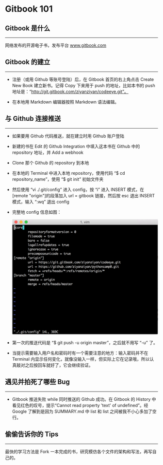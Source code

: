 # Gitbook 101

## Gitbook 是什么
---
网络发布的开源电子书，发布平台 www.gitbook.com

## Gitbook 的建立
---
* 注册（或用 Github 等账号登陆）后，在 Gitbook 首页的右上角点击 Create New Book 建立新书。记得 Copy 下来用于 push 的地址，比如本书的 push 地址是：“http://git.gitbook.com/ziyanziyan/codeeye.git”。 

* 在本地用 Markdown 编辑器按照 Markdown 语法编辑。


## 与 Github 连接推送
---
* 如果要用 Github 代码推送，就在建立时用 Github 账户登陆

* 新建的书在 Edit 的 Github Integration 中填入这本书在 Github 中的 repository 地址，并 Add a webhook

* Clone 那个 Github 的 repository 到本地

* 在本地的 Terminal 中进入本地 repository，使用代码 “$ cd repository_name”，使用 “$ git init” 初始文件夹

* 然后使用 “vi ./.git/config” 进入 config，按 “i” 进入 INSERT 模式，在[remote "origin"]的段落加入 url = gitbook 链接，然后按 esc 退出 INSERT 模式，输入 “:wq” 退出 config

* 完整地 config 信息如图：

  ![Config](images/config.png) 
	
* 第一次的推送代码是 “$ git push -u origin master”，之后就不用写 “-u” 了。

* 当提示需要输入用户名和密码时有一个需要注意的地方：输入密码并不在 Terminal 内显示任何变化，就像没输入一样，但实际上它在记录哦，所以认真敲对之后按回车就好了，它会继续验证。

## 遇见并拍死了哪些 Bug
---
* Gitbook 推送失败 while 同时推送的 Github 成功。在 Gitbook 的 History 中看见红色的叹号，提示“Cannot read property 'text' of undefined”。经 Google 了解到是因为 SUMMARY.md 中 list 和 list 之间被我不小心多加了空行。

## 偷偷告诉你的 Tips
---
最快的学习方法是 Fork 一本完成的书，研究模仿各个文件的架构和写法，再写自己的。







